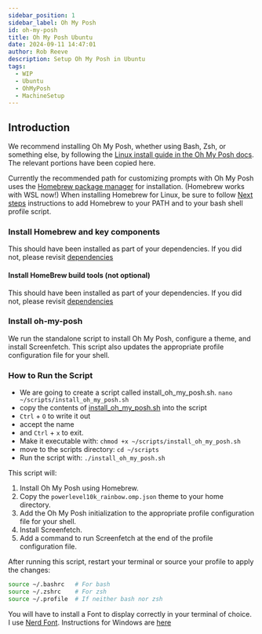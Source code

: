 ```yaml
---  
sidebar_position: 1  
sidebar_label: Oh My Posh
id: oh-my-posh
title: Oh My Posh Ubuntu
date: 2024-09-11 14:47:01
author: Rob Reeve
description: Setup Oh My Posh in Ubuntu
tags:
  - WIP
  - Ubuntu
  - OhMyPosh
  - MachineSetup
---  
```


<!-- SPDX-License-Identifier: CC-BY-SA-4.0 -->

## Introduction

We recommend installing Oh My Posh, whether using Bash, Zsh, or something else, by following the [Linux install guide in the Oh My Posh docs](https://ohmyposh.dev/docs/installation/linux). The relevant portions have been copied here.

Currently the recommended path for customizing prompts with Oh My Posh uses the [Homebrew package manager](https://brew.sh/) for installation. (Homebrew works with WSL now!) When installing Homebrew for Linux, be sure to follow [Next steps](https://docs.brew.sh/Homebrew-on-Linux#install) instructions to add Homebrew to your PATH and to your bash shell profile script.

### Install Homebrew and key components

This should have been installed as part of your dependencies. If you did not, please revisit [dependencies](01_dependencies.md)

#### Install HomeBrew build tools (not optional)

This should have been installed as part of your dependencies. If you did not, please revisit [dependencies](01_dependencies.md)

### Install oh-my-posh

We run the standalone script to install Oh My Posh, configure a theme, and install Screenfetch. This script also updates the appropriate profile configuration file for your shell.

### How to Run the Script

- We are going to create a script called install_oh_my_posh.sh. ```nano ~/scripts/install_oh_my_posh.sh```
- copy the contents of [install_oh_my_posh.sh](scripts/oh_my_posh.md) into the script
- ```Ctrl``` + ```O``` to write it out
- accept the name
- and ```Ctrl``` + ```x``` to exit.
- Make it executable with: ```chmod +x ~/scripts/install_oh_my_posh.sh```
- move to the scripts directory: ```cd ~/scripts```
- Run the script with: `./install_oh_my_posh.sh`

This script will:
1. Install Oh My Posh using Homebrew.
2. Copy the `powerlevel10k_rainbow.omp.json` theme to your home directory.
3. Add the Oh My Posh initialization to the appropriate profile configuration file for your shell.
4. Install Screenfetch.
5. Add a command to run Screenfetch at the end of the profile configuration file.

After running this script, restart your terminal or source your profile to apply the changes:

```bash
source ~/.bashrc   # For bash
source ~/.zshrc    # For zsh
source ~/.profile  # If neither bash nor zsh
```

You will have to install a Font to display correctly in your terminal of choice. I use [Nerd Font](https://www.nerdfonts.com/font-downloads). Instructions for Windows are [here](../../windows/02_terminal_ohmyposh01_win.md)
